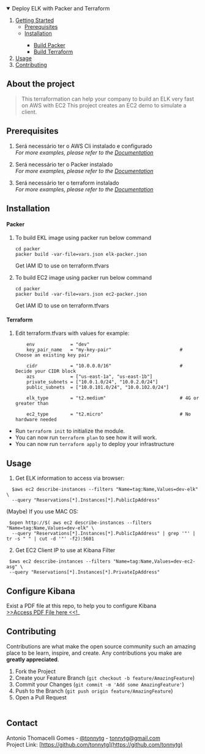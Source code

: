 <!-- TABLE OF CONTENTS -->
<details open="open">
  <summary>Deploy ELK with Packer and Terraform</summary>
  <ol>
    <li>
      <a href="#getting-started">Getting Started</a>
      <ul>
        <li><a href="#prerequisites">Prerequisites</a></li>
        <li><a href="#installation">Installation</a></li>
        <ul>
            <li><a href="#packer">Build Packer</a></li>
            <li><a href="#terraform">Build Terraform</a></li>
        </ul>
     </ul>
    </li>
    <li><a href="#usage">Usage</a></li>
    <li><a href="#contributing">Contributing</a></li>
  </ol>
</details>



## About the project
> This terraformation can help your company to build an ELK very fast on AWS with EC2 
> This project creates an EC2 demo to simulate a client.



## Prerequisites
1. Será necessário ter o AWS Cli instalado e configurado<br/>
_For more examples, please refer to the [Documentation](https://docs.aws.amazon.com/cli/latest/userguide/cli-chap-install.html)_

2. Será necessário ter o Packer instalado<br/>
_For more examples, please refer to the [Documentation](https://www.packer.io/downloads)_

3. Será necessário ter o terraform instalado<br/>
_For more examples, please refer to the [Documentation](https://www.terraform.io/downloads.html)_





## Installation

#### Packer
1. To build EKL image using packer run below command
    ```
    cd packer
    packer build -var-file=vars.json elk-packer.json
    ```
    Get IAM ID to use on terraform.tfvars

2. To build EC2 image using packer run below command
    ```
    cd packer
    packer build -var-file=vars.json ec2-packer.json
    ```
    Get IAM ID to use on terraform.tfvars



#### Terraform

1. Edit terraform.tfvars with values for example:
    ```
        env             = "dev"
        key_pair_name   = "my-key-pair"                         # Choose an existing key pair

        cidr            = "10.0.0.0/16"                         # Decide your CIDR block
        azs             = ["us-east-1a", "us-east-1b"]
        private_subnets = ["10.0.1.0/24", "10.0.2.0/24"]
        public_subnets  = ["10.0.101.0/24", "10.0.102.0/24"]

        elk_type        = "t2.medium"                           # 4G or greater than

        ec2_type        = "t2.micro"                            # No hardware needed
    ```



- Run ``terraform init`` to initialize the module.
- You can now run ``terraform plan`` to see how it will work.
- You can now run ``terraform apply`` to deploy your infrastructure



## Usage

1. Get ELK information to access via browser:<br/>
```
  $aws ec2 describe-instances --filters "Name=tag:Name,Values=dev-elk" \
  --query "Reservations[*].Instances[*].PublicIpAddress"
```

(Maybe) If you use MAC OS:<br/>
```
 $open http://$( aws ec2 describe-instances --filters "Name=tag:Name,Values=dev-elk" \
  --query "Reservations[*].Instances[*].PublicIpAddress" | grep '"' | tr -s " " | cut -d '"' -f2):5601
 ```


2. Get EC2 Client IP to use at Kibana Filter<br/>
```
 $aws ec2 describe-instances --filters "Name=tag:Name,Values=dev-ec2-asg" \ 
 --query "Reservations[*].Instances[*].PrivateIpAddress"
```



## Configure Kibana
Exist a PDF file at this repo, to help you to configure Kibana<br/>
[>>Access PDF File here <<!](https://github.com/tonnytg/terraform-elk-ec2-aws/blob/master/Kibana-Configure-Context.pdf)_





<!-- CONTRIBUTING -->
## Contributing

Contributions are what make the open source community such an amazing place to be learn, inspire, and create. Any contributions you make are **greatly appreciated**.

1. Fork the Project
2. Create your Feature Branch (`git checkout -b feature/AmazingFeature`)
3. Commit your Changes (`git commit -m 'Add some AmazingFeature'`)
4. Push to the Branch (`git push origin feature/AmazingFeature`)
5. Open a Pull Request<br/><br/>

<!-- CONTACT -->
## Contact

Antonio Thomacelli Gomes - [@tonnytg](https://twitter.com/tonnytg) - tonnytg@gmail.com<br/>
Project Link: [https://github.com/tonnytg](https://github.com/tonnytg)